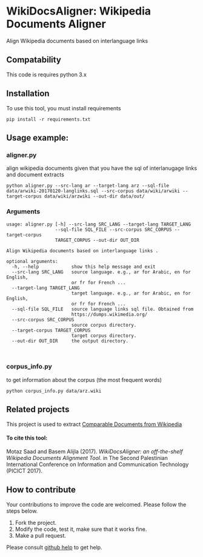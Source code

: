 # WikiDocsAligner: Wikipedia Documents Aligner 
Align Wikipedia documents based on interlanguage links 

## Compatability 
This code is requires python 3.x 

## Installation

To use this tool, you must install requirements 

```pip install -r requirements.txt```

## Usage example:

### aligner.py
align wikipedia documents given that you have the sql of interlanugage links and document extracts 

```python aligner.py --src-lang ar --target-lang arz --sql-file data/arwiki-20170120-langlinks.sql --src-corpus data/wiki/arwiki --target-corpus data/wiki/arzwiki --out-dir data/out/```

### Arguments
```
usage: aligner.py [-h] --src-lang SRC_LANG --target-lang TARGET_LANG
                  --sql-file SQL_FILE --src-corpus SRC_CORPUS --target-corpus
                  TARGET_CORPUS --out-dir OUT_DIR

Align Wikipedia documents based on interlanguage links .

optional arguments:
  -h, --help            show this help message and exit
  --src-lang SRC_LANG   source language. e.g., ar for Arabic, en for English,
                        or fr for French ...
  --target-lang TARGET_LANG
                        target language. e.g., ar for Arabic, en for English,
                        or fr for French ...
  --sql-file SQL_FILE   source language links sql file. Obtained from
                        https://dumps.wikimedia.org/
  --src-corpus SRC_CORPUS
                        source corpus directory.
  --target-corpus TARGET_CORPUS
                        target corpus directory.
  --out-dir OUT_DIR     the output directory.



```

### corpus_info.py
to get information about the corpus (the most frequent words)

```python corpus_info.py data/arz.wiki```


## Related projects
This project is used to extract [Comparable Documents from Wikipedia](https://github.com/motazsaad/comparableWikiCoprus/)


#### To cite this tool:

Motaz Saad and Basem Alijla (2017). _WikiDocsAligner: an off-the-shelf Wikipedia Documents Alignment Tool_. in The Second Palestinian International Conference on Information and Communication Technology (PICICT 2017). 


## How to contribute
Your contributions to improve the code are welcomed. Please follow the steps below.
1. Fork the project.
2. Modify the code, test it, make sure that it works fine. 
3. Make a pull request.

Please consult [github help](https://help.github.com/) to get help.
